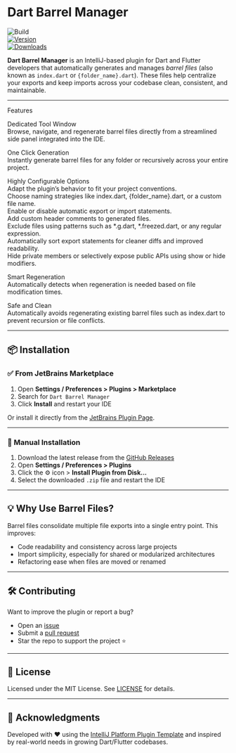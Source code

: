 # Dart Barrel Manager

![Build](https://github.com/ebrahem-aboelyazed/super_barrel_file/workflows/Build/badge.svg)  
[![Version](https://img.shields.io/jetbrains/plugin/v/27872.svg)](https://plugins.jetbrains.com/plugin/27872)  
[![Downloads](https://img.shields.io/jetbrains/plugin/d/27872.svg)](https://plugins.jetbrains.com/plugin/27872)

**Dart Barrel Manager** is an IntelliJ-based plugin for Dart and Flutter developers that automatically generates and manages _barrel files_ (also known as `index.dart` or `{folder_name}.dart`). These files help centralize your exports and keep imports across your codebase clean, consistent, and maintainable.

---
<!-- Plugin description -->
Features

Dedicated Tool Window  
Browse, navigate, and regenerate barrel files directly from a streamlined side panel integrated into the IDE.

One Click Generation  
Instantly generate barrel files for any folder or recursively across your entire project.

Highly Configurable Options  
Adapt the plugin’s behavior to fit your project conventions.  
Choose naming strategies like index.dart, {folder_name}.dart, or a custom file name.  
Enable or disable automatic export or import statements.  
Add custom header comments to generated files.  
Exclude files using patterns such as *.g.dart, *.freezed.dart, or any regular expression.  
Automatically sort export statements for cleaner diffs and improved readability.  
Hide private members or selectively expose public APIs using show or hide modifiers.

Smart Regeneration  
Automatically detects when regeneration is needed based on file modification times.

Safe and Clean  
Automatically avoids regenerating existing barrel files such as index.dart to prevent recursion or file conflicts.
<!-- Plugin description end -->


---

## 📦 Installation

### ✅ From JetBrains Marketplace

1. Open **Settings / Preferences > Plugins > Marketplace**
2. Search for `Dart Barrel Manager`
3. Click **Install** and restart your IDE

Or install it directly from the [JetBrains Plugin Page](https://plugins.jetbrains.com/plugin/27872).

---

### 📁 Manual Installation

1. Download the latest release from the [GitHub Releases](https://github.com/ebrahem-aboelyazed/super_barrel_file/releases/latest)
2. Open **Settings / Preferences > Plugins**
3. Click the ⚙️ icon > **Install Plugin from Disk...**
4. Select the downloaded `.zip` file and restart the IDE

---

## 💡 Why Use Barrel Files?

Barrel files consolidate multiple file exports into a single entry point. This improves:
- Code readability and consistency across large projects
- Import simplicity, especially for shared or modularized architectures
- Refactoring ease when files are moved or renamed

---

## 🛠️ Contributing

Want to improve the plugin or report a bug?

- Open an [issue](https://github.com/ebrahem-aboelyazed/super_barrel_file/issues)
- Submit a [pull request](https://github.com/ebrahem-aboelyazed/super_barrel_file/pulls)
- Star the repo to support the project ⭐

---

## 📄 License

Licensed under the MIT License. See [LICENSE](LICENSE) for details.

---

## 🙏 Acknowledgments

Developed with ❤️ using the [IntelliJ Platform Plugin Template](https://github.com/JetBrains/intellij-platform-plugin-template) and inspired by real-world needs in growing Dart/Flutter codebases.
